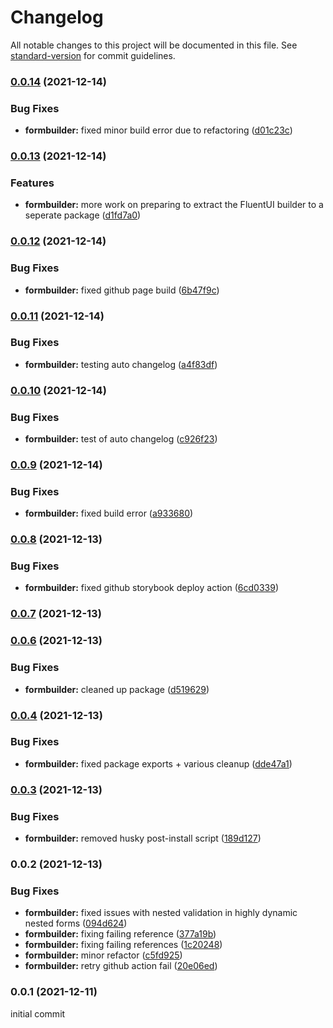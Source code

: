 # Changelog

All notable changes to this project will be documented in this file. See [standard-version](https://github.com/conventional-changelog/standard-version) for commit guidelines.

### [0.0.14](https://github.com/esbenwiberg/formbuilder/compare/v0.0.13...v0.0.14) (2021-12-14)


### Bug Fixes

* **formbuilder:** fixed minor build error due to refactoring ([d01c23c](https://github.com/esbenwiberg/formbuilder/commit/d01c23c1d0c4f5e6d9c16e2ac7f0e99ec49e317c))

### [0.0.13](https://github.com/esbenwiberg/formbuilder/compare/v0.0.12...v0.0.13) (2021-12-14)


### Features

* **formbuilder:** more work on preparing to extract the FluentUI builder to a seperate package ([d1fd7a0](https://github.com/esbenwiberg/formbuilder/commit/d1fd7a058ce1c6a8b6f7011253d01ef1d822e6f7))

### [0.0.12](https://github.com/esbenwiberg/formbuilder/compare/v0.0.11...v0.0.12) (2021-12-14)


### Bug Fixes

* **formbuilder:** fixed github page build ([6b47f9c](https://github.com/esbenwiberg/formbuilder/commit/6b47f9cc0f491cbc77df626c5043110f36f1c986))

### [0.0.11](https://github.com/esbenwiberg/formbuilder/compare/v0.0.10...v0.0.11) (2021-12-14)


### Bug Fixes

* **formbuilder:** testing auto changelog ([a4f83df](https://github.com/esbenwiberg/formbuilder/commit/a4f83df6bc01eb435fca0e6a9348ca2569f64e7a))

### [0.0.10](https://github.com/esbenwiberg/formbuilder/compare/v0.0.9...v0.0.10) (2021-12-14)


### Bug Fixes

* **formbuilder:** test of auto changelog ([c926f23](https://github.com/esbenwiberg/formbuilder/commit/c926f23b08b36627fe5c7293a9105f26d61aece1))

### [0.0.9](https://github.com/esbenwiberg/formbuilder/compare/v0.0.8...v0.0.9) (2021-12-14)


### Bug Fixes

* **formbuilder:** fixed build error ([a933680](https://github.com/esbenwiberg/formbuilder/commit/a933680279d5965ae9630870e5afb404e0f9235c))

### [0.0.8](https://github.com/esbenwiberg/formbuilder/compare/v0.0.7...v0.0.8) (2021-12-13)


### Bug Fixes

* **formbuilder:** fixed github storybook deploy action ([6cd0339](https://github.com/esbenwiberg/formbuilder/commit/6cd03394ad46bc51f38be472123042fc748ea5d7))

### [0.0.7](https://github.com/esbenwiberg/formbuilder/compare/v0.0.6...v0.0.7) (2021-12-13)

### [0.0.6](https://github.com/esbenwiberg/formbuilder/compare/v0.0.5...v0.0.6) (2021-12-13)


### Bug Fixes

* **formbuilder:** cleaned up package ([d519629](https://github.com/esbenwiberg/formbuilder/commit/d519629576086f13fcf884d79600fdb14c37e50f))

### [0.0.4](https://github.com/esbenwiberg/formbuilder/compare/v0.0.3...v0.0.4) (2021-12-13)


### Bug Fixes

* **formbuilder:** fixed package exports + various cleanup ([dde47a1](https://github.com/esbenwiberg/formbuilder/commit/dde47a19fdcff1b59b07511139b0976843a6f6f3))

### [0.0.3](https://github.com/esbenwiberg/formbuilder/compare/v0.0.2...v0.0.3) (2021-12-13)


### Bug Fixes

* **formbuilder:** removed husky post-install script ([189d127](https://github.com/esbenwiberg/formbuilder/commit/189d12796d743d1b2d5826112725a3f8b231bbbf))

### 0.0.2 (2021-12-13)


### Bug Fixes

* **formbuilder:** fixed issues with nested validation in highly dynamic nested forms ([094d624](https://github.com/esbenwiberg/formbuilder/commit/094d624da7e984927d5e4ff4c1d69692172964a5))
* **formbuilder:** fixing failing reference ([377a19b](https://github.com/esbenwiberg/formbuilder/commit/377a19bead0a3fb5e517d9e9f4e33b9c918e5faf))
* **formbuilder:** fixing failing references ([1c20248](https://github.com/esbenwiberg/formbuilder/commit/1c202482f148ac74d2000d0e0e7b4728801920ae))
* **formbuilder:** minor refactor ([c5fd925](https://github.com/esbenwiberg/formbuilder/commit/c5fd92504145c69d4bcef1b11aff3881a7c8d7cd))
* **formbuilder:** retry github action fail ([20e06ed](https://github.com/esbenwiberg/formbuilder/commit/20e06edcd15f73bb0a599d1031fd6ec7cb5184ec))


### 0.0.1 (2021-12-11)
initial commit